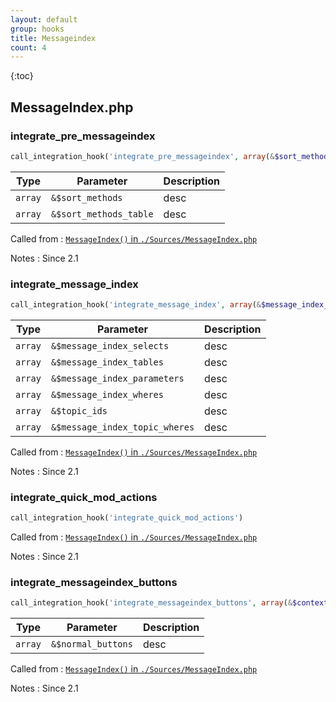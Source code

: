 ```yaml
---
layout: default
group: hooks
title: Messageindex
count: 4
---
```

{:toc}
## MessageIndex.php
### integrate_pre_messageindex

```php
call_integration_hook('integrate_pre_messageindex', array(&$sort_methods, &$sort_methods_table))
```

Type|Parameter|Description
---|---|---
`array`|`&$sort_methods`|desc
`array`|`&$sort_methods_table`|desc

Called from
: [`MessageIndex()` in `./Sources/MessageIndex.php`](../docs/messageindex.html#messageindex)

Notes
: Since 2.1

### integrate_message_index

```php
call_integration_hook('integrate_message_index', array(&$message_index_selects, &$message_index_tables, &$message_index_parameters, &$message_index_wheres, &$topic_ids, &$message_index_topic_wheres))
```

Type|Parameter|Description
---|---|---
`array`|`&$message_index_selects`|desc
`array`|`&$message_index_tables`|desc
`array`|`&$message_index_parameters`|desc
`array`|`&$message_index_wheres`|desc
`array`|`&$topic_ids`|desc
`array`|`&$message_index_topic_wheres`|desc

Called from
: [`MessageIndex()` in `./Sources/MessageIndex.php`](../docs/messageindex.html#messageindex)

Notes
: Since 2.1

### integrate_quick_mod_actions

```php
call_integration_hook('integrate_quick_mod_actions')
```


Called from
: [`MessageIndex()` in `./Sources/MessageIndex.php`](../docs/messageindex.html#messageindex)

Notes
: Since 2.1

### integrate_messageindex_buttons

```php
call_integration_hook('integrate_messageindex_buttons', array(&$context['normal_buttons']))
```

Type|Parameter|Description
---|---|---
`array`|`&$normal_buttons`|desc

Called from
: [`MessageIndex()` in `./Sources/MessageIndex.php`](../docs/messageindex.html#messageindex)

Notes
: Since 2.1

